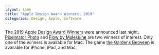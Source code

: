 ```yaml
---
layout: link
title: "Apple Design Award Winners, 2019"
categories: Design, Apple, Software
---
```


The [2019 Apple Design Award Winners](https://developer.apple.com/design/awards/) were announced last night, [Pixelmator Photo](https://www.pixelmator.com/photo/) and [Flow by Moleskine](https://moleskinestudio.com/support/flow/introduction/flow-overview/) are two winners of interest. Only one of the winners is available for Mac: The game [the Gardens Between](https://thegardensbetween.com/) is available for iPhone, iPad, and Mac.
